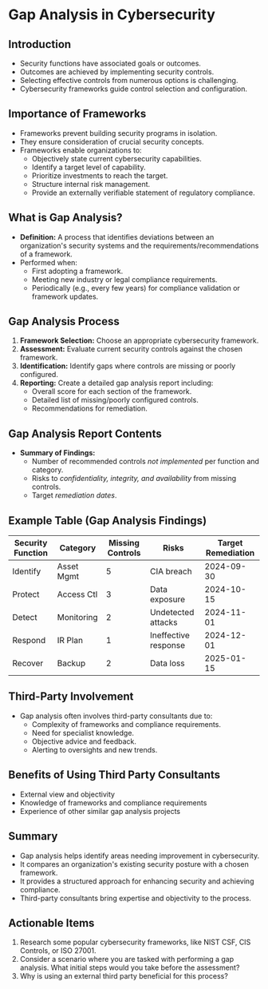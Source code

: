 # Gap Analysis in Cybersecurity

## Introduction

- Security functions have associated goals or outcomes.
- Outcomes are achieved by implementing security controls.
- Selecting effective controls from numerous options is challenging.
- Cybersecurity frameworks guide control selection and configuration.

## Importance of Frameworks

-   Frameworks prevent building security programs in isolation.
-   They ensure consideration of crucial security concepts.
-   Frameworks enable organizations to:
    -   Objectively state current cybersecurity capabilities.
    -   Identify a target level of capability.
    -   Prioritize investments to reach the target.
    -   Structure internal risk management.
    -   Provide an externally verifiable statement of regulatory compliance.

## What is Gap Analysis?

-   **Definition:** A process that identifies deviations between an organization's security systems and the requirements/recommendations of a framework.
-   Performed when:
    -   First adopting a framework.
    -   Meeting new industry or legal compliance requirements.
    -   Periodically (e.g., every few years) for compliance validation or framework updates.

## Gap Analysis Process

1.  **Framework Selection:** Choose an appropriate cybersecurity framework.
2.  **Assessment:** Evaluate current security controls against the chosen framework.
3.  **Identification:** Identify gaps where controls are missing or poorly configured.
4.  **Reporting:** Create a detailed gap analysis report including:
    -   Overall score for each section of the framework.
    -   Detailed list of missing/poorly configured controls.
    -   Recommendations for remediation.

## Gap Analysis Report Contents

-   **Summary of Findings:**
    -   Number of recommended controls *not implemented* per function and category.
    -   Risks to *confidentiality, integrity, and availability* from missing controls.
    -   Target *remediation dates*.

## Example Table (Gap Analysis Findings)

| Security Function | Category  | Missing Controls | Risks              | Target Remediation |
|-------------------|-----------|------------------|--------------------|--------------------|
| Identify          | Asset Mgmt| 5                | CIA breach         | 2024-09-30        |
| Protect           | Access Ctl| 3                | Data exposure     | 2024-10-15        |
| Detect            | Monitoring| 2                | Undetected attacks| 2024-11-01        |
| Respond           | IR Plan   | 1                | Ineffective response | 2024-12-01        |
| Recover           | Backup    | 2                | Data loss        | 2025-01-15       |

## Third-Party Involvement

-   Gap analysis often involves third-party consultants due to:
    -   Complexity of frameworks and compliance requirements.
    -   Need for specialist knowledge.
    -   Objective advice and feedback.
    -   Alerting to oversights and new trends.

## Benefits of Using Third Party Consultants

-   External view and objectivity
-   Knowledge of frameworks and compliance requirements
-   Experience of other similar gap analysis projects

## Summary

- Gap analysis helps identify areas needing improvement in cybersecurity.
- It compares an organization's existing security posture with a chosen framework.
- It provides a structured approach for enhancing security and achieving compliance.
- Third-party consultants bring expertise and objectivity to the process.

## Actionable Items

1.  Research some popular cybersecurity frameworks, like NIST CSF, CIS Controls, or ISO 27001.
2.  Consider a scenario where you are tasked with performing a gap analysis. What initial steps would you take before the assessment?
3.  Why is using an external third party beneficial for this process?
